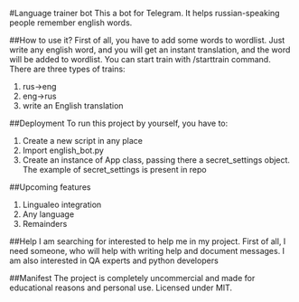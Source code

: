 #Language trainer bot
This a bot for Telegram. It helps russian-speaking people remember english words.

##How to use it?
First of all, you have to add some words to wordlist. 
Just write any english word, and you will get an instant translation, and the word will be added to wordlist.
You can start train with /starttrain command. 
There are three types of trains: 

1. rus->eng
2. eng->rus
3. write an English translation

##Deployment
To run this project by yourself, you have to:

1. Create a new script in any place
2. Import english_bot.py
3. Create an instance of App class, passing there a secret_settings object. The example of secret_settings is present in repo

##Upcoming features
1. Lingualeo integration
2. Any language
3. Remainders

##Help
I am searching for interested to help me in my project. 
First of all, I need someone, who will help with writing help and document messages.
I am also interested in QA experts and python developers

##Manifest
The project is completely uncommercial and made for educational reasons and personal use.
Licensed under MIT.